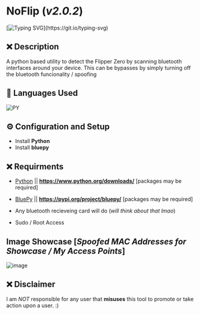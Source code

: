 # NoFlip (*v2.0.2*)
[![Typing SVG](https://readme-typing-svg.herokuapp.com?font=Fira+Code&weight=1&duration=2000&pause=1000&color=F70000&width=435&lines=Have+Questions%3F;Feel+free+to+contact+me!)](https://git.io/typing-svg)



## ❌ Description
A python based utility to detect the Flipper Zero by scanning bluetooth interfaces around your device. This can be bypasses by simply turning off the bluetooth funcionality / spoofing

## 🔨 Languages Used
![PY](https://custom-icon-badges.herokuapp.com/badge/Python-black.svg?logo=python&logoColor=blue)

## ⚙️ Configuration and Setup
  - Install **Python**
  - Install **bluepy**
  
  
  
## ❌ Requirments
- [Python](https://www.python.org/downloads/) || **https://www.python.org/downloads/** [packages may be required]
- [BluePy](https://pypi.org/project/bluepy/) || **https://pypi.org/project/bluepy/** [packages may be required]

- Any bluetooth recieveing card will do (*will think about that lmao*)
- Sudo / Root Access


## Image Showcase [*Spoofed MAC Addresses for Showcase / My Access Points*]
![image](https://github.com/K3YOMI/NoFlipper/assets/54733885/9539e2ae-10e0-46f2-9acb-aae948a2fdbe)

## ❌ Disclaimer
I am *NOT* responsible for any user that **misuses** this tool to promote or take action upon a user. :)

